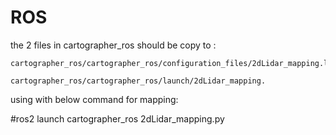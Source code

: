 # ROS
the 2 files in cartographer_ros should be copy to :

	cartographer_ros/cartographer_ros/configuration_files/2dLidar_mapping.lua
  
	cartographer_ros/cartographer_ros/launch/2dLidar_mapping.
  
  using with below command for mapping:
  
  #ros2 launch cartographer_ros 2dLidar_mapping.py

  
